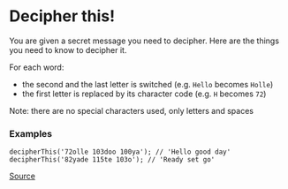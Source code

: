 # Decipher this!

You are given a secret message you need to decipher. Here are the things you need to know to decipher it.

For each word:

*  the second and the last letter is switched (e.g. `Hello` becomes `Holle`)
*  the first letter is replaced by its character code (e.g. `H` becomes `72`)

Note: there are no special characters used, only letters and spaces

### Examples

```text
decipherThis('72olle 103doo 100ya'); // 'Hello good day'
decipherThis('82yade 115te 103o'); // 'Ready set go'
```

[Source](https://www.codewars.com/kata/581e014b55f2c52bb00000f8/train/python)
